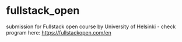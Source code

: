 # fullstack_open
submission for Fullstack open course by University of Helsinki - check program here: https://fullstackopen.com/en

